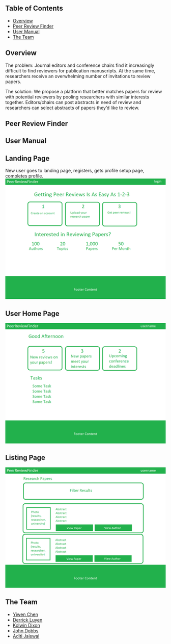 <p align="center">
  
## Table of Contents
 
</p>

* [Overview](#overview)
* [Peer Review Finder](#covid-check)
* [User Manual](#user-manual)
* [The Team](#the-team)


## Overview
The problem: Journal editors and conference chairs find it increasingly difficult to find reviewers for publication manuscripts. At the same time, researchers receive an overwhelming number of invitations to review papers.

The solution: We propose a platform that better matches papers for review with potential reviewers by pooling researchers with similar interests together. Editors/chairs can post abstracts in need of review and researchers can select abstracts of papers they’d like to review.

## Peer Review Finder


## User Manual
## Landing Page
New user goes to landing page, registers, gets profile setup page, completes profile.
![](images/prototype/landing.png)
## User Home Page

![](images/prototype/user-landing.png)
## Listing Page
![](images/prototype/listing.png)

## The Team
- [Yiwen Chen](https://yiwenc22.github.io/)
- [Derrick Luyen](https://derrickluyen.github.io/)
- [Kolwin Dixon](https://k-l-dixon.github.io/)
- [John Dobbs](https://john-dobbs.github.io/)
- [Aditi Jaiswal](https://jaiswal-aditi.github.io/)
